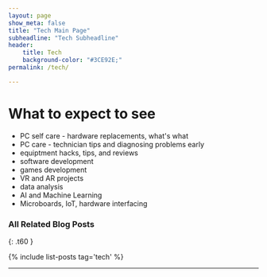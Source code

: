 ```yaml
---
layout: page
show_meta: false
title: "Tech Main Page"
subheadline: "Tech Subheadline"
header:
    title: Tech
    background-color: "#3CE92E;"
permalink: /tech/

---
```

# What to expect to see
* PC self care - hardware replacements, what's what
* PC care - technician tips and diagnosing problems early
* equiptment hacks, tips, and reviews
* software development
* games development
* VR and AR projects
* data analysis
* AI and Machine Learning 
* Microboards, IoT, hardware interfacing

### All Related Blog Posts
{: .t60 }

{% include list-posts tag='tech' %}

---
